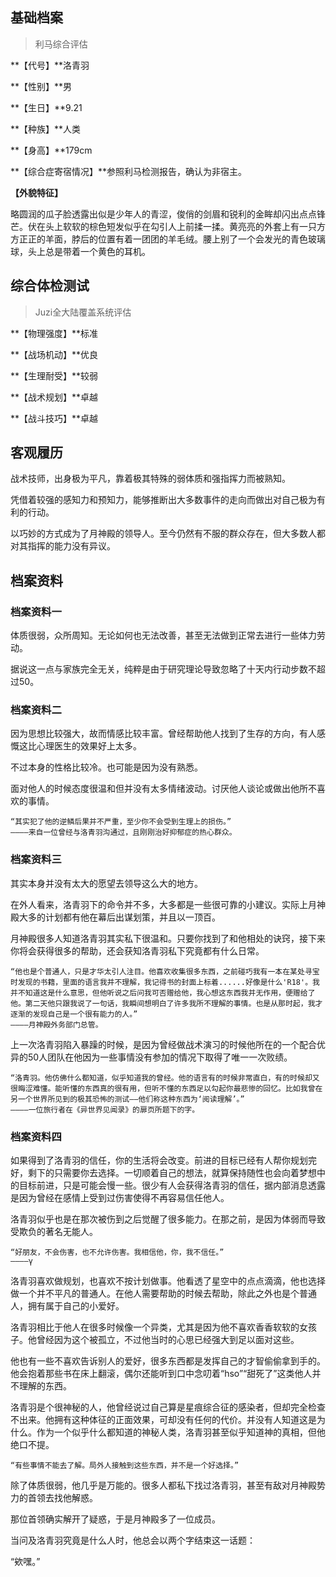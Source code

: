 ## 基础档案

> 利马综合评估

**【代号】**洛青羽

**【性别】**男

**【生日】**9.21

**【种族】**人类

**【身高】**179cm

**【综合症寄宿情况】**参照利马检测报告，确认为非宿主。

**【外貌特征】**

略圆润的瓜子脸透露出似是少年人的青涩，俊俏的剑眉和锐利的金眸却闪出点点锋芒。伏在头上软软的棕色短发似乎在勾引人上前揉一揉。黄亮亮的外套上有一只方方正正的羊面，脖后的位置有着一团团的羊毛绒。腰上别了一个会发光的青色玻璃球，头上总是带着一个黄色的耳机。

## 综合体检测试

> Juzi全大陆覆盖系统评估

**【物理强度】**标准

**【战场机动】**优良

**【生理耐受】**较弱

**【战术规划】**卓越

**【战斗技巧】**卓越

## 客观履历

战术技师，出身极为平凡，靠着极其特殊的弱体质和强指挥力而被熟知。

凭借着较强的感知力和预知力，能够推断出大多数事件的走向而做出对自己极为有利的行动。

以巧妙的方式成为了月神殿的领导人。至今仍然有不服的群众存在，但大多数人都对其指挥的能力没有异议。

## 档案资料

### 档案资料一

体质很弱，众所周知。无论如何也无法改善，甚至无法做到正常去进行一些体力劳动。

据说这一点与家族完全无关，纯粹是由于研究理论导致忽略了十天内行动步数不超过50。

### 档案资料二

因为思想比较强大，故而情感比较丰富。曾经帮助他人找到了生存的方向，有人感慨这比心理医生的效果好上太多。

不过本身的性格比较冷。也可能是因为没有熟悉。

面对他人的时候态度很温和但并没有太多情绪波动。讨厌他人谈论或做出他所不喜欢的事情。

```
“其实犯了他的逆鳞后果并不严重，至少你不会受到生理上的损伤。”
————来自一位曾经与洛青羽沟通过，且刚刚治好抑郁症的热心群众。
```

### 档案资料三

其实本身并没有太大的愿望去领导这么大的地方。

在外人看来，洛青羽下的命令并不多，大多都是一些很可靠的小建议。实际上月神殿大多的计划都有他在幕后出谋划策，并且以一顶百。

月神殿很多人知道洛青羽其实私下很温和。只要你找到了和他相处的诀窍，接下来你将会获得很多的帮助，还会获知洛青羽私下究竟都有什么日常。

```
“他也是个普通人，只是才华太引人注目。他喜欢收集很多东西，之前碰巧我有一本在某处寻宝时发现的书籍，里面的语言我并不理解，我记得书的封面上标着......好像是什么'R18'。我并不知道这是什么意思，但他听说之后问我可否赠给他，我心想这东西我并无作用，便赠给了他。第二天他只跟我说了一句话，我瞬间想明白了许多我所不理解的事情。也是从那时起，我才逐渐的发现自己是一个很有能力的人。”
————月神殿外务部门总管。
```

上一次洛青羽陷入暴躁的时候，是因为曾经做战术演习的时候他所在的一个配合优异的50人团队在他因为一些事情没有参加的情况下取得了唯一一次败绩。

```
“洛青羽。他仿佛什么都知道，似乎知道我的曾经。他的语言有的时候非常直白，有的时候却又很晦涩难懂。能听懂的东西真的很有用，但听不懂的东西足以勾起你最悲惨的回忆。比如我曾在另一个世界所见到的极其恐怖的测试——他们称这种东西为‘阅读理解’。”
————一位旅行者在《异世界见闻录》的扉页所题下的字。
```

### 档案资料四

如果得到了洛青羽的信任，你的生活将会改变。前进的目标已经有人帮你规划完好，剩下的只需要你去选择。一切顺着自己的想法，就算保持随性也会向着梦想中的目标前进，只是可能会慢一些。很少有人会获得洛青羽的信任，据内部消息透露是因为曾经在感情上受到过伤害使得不再容易信任他人。

洛青羽似乎也是在那次被伤到之后觉醒了很多能力。在那之前，是因为体弱而导致受欺负的著名无能人。

```
“好朋友，不会伤害，也不允许伤害。我相信他，你，我不信任。”
————γ
```

洛青羽喜欢做规划，也喜欢不按计划做事。他看透了星空中的点点滴滴，他也选择做一个并不平凡的普通人。在他人需要帮助的时候去帮助，除此之外也是个普通人，拥有属于自己的小爱好。

洛青羽相比于他人在很多时候像一个异类，尤其是因为他不喜欢香香软软的女孩子。他曾经因为这个被孤立，不过他当时的心思已经强大到足以面对这些。

他也有一些不喜欢告诉别人的爱好，很多东西都是发挥自己的才智偷偷拿到手的。他会抱着那些书在床上翻滚，偶尔还能听到口中念叨着“hso”“甜死了”这类他人并不理解的东西。

洛青羽是个很神秘的人，他曾经说过自己算是星痕综合征的感染者，但却完全检查不出来。他拥有这种体征的正面效果，可却没有任何的代价。并没有人知道这是为什么。作为一个似乎什么都知道的神秘人类，洛青羽甚至似乎知道神的真相，但他绝口不提。

```
“有些事情不能去了解。局外人接触到这些东西，并不是一个好选择。”
```

除了体质很弱，他几乎是万能的。很多人都私下找过洛青羽，甚至有敌对月神殿势力的首领去找他解惑。

那位首领确实解开了疑惑，于是月神殿多了一位成员。

当问及洛青羽究竟是什么人时，他总会以两个字结束这一话题：

“欸嘿。”
